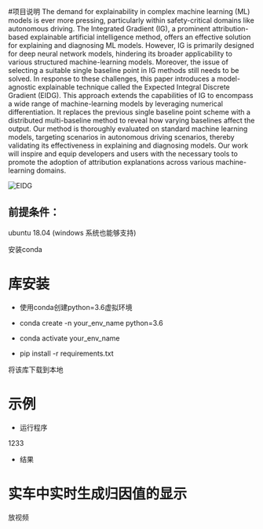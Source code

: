 #项目说明
The demand for explainability in complex machine learning (ML) models is ever more pressing, particularly within safety-critical domains like autonomous driving.
The Integrated Gradient (IG), a prominent attribution-based explainable artificial intelligence method, offers an effective solution for explaining and diagnosing ML models.
However, IG is primarily designed for  deep neural network models, hindering its broader applicability to various structured machine-learning models. Moreover, the issue of selecting a suitable single baseline point in IG methods still needs to be solved.
In response to these challenges, this paper introduces a model-agnostic explainable technique called the Expected Integral Discrete Gradient (EIDG). This approach extends the capabilities of IG to encompass a wide range of machine-learning models by leveraging numerical differentiation. It replaces the previous single baseline point scheme with a distributed multi-baseline method to reveal how varying
baselines affect the output. Our method is thoroughly evaluated on standard machine learning models, targeting scenarios in autonomous driving scenarios, thereby validating its effectiveness in explaining and diagnosing models. Our work will inspire and equip developers and users with the necessary tools to promote the adoption of attribution explanations across various machine-learning domains.

![EIDG](https://github.com/limeng-1234/EIDG/assets/76480875/770062c3-cb93-4984-a4c7-f72f3fd17fe5)

## 前提条件：
ubuntu 18.04 (windows 系统也能够支持)

安装conda

# 库安装

* 使用conda创建python=3.6虚拟环境  

* conda create -n your_env_name python=3.6

* conda activate your_env_name

* pip install -r requirements.txt

将该库下载到本地

# 示例
*  运行程序

1233

*  结果



# 实车中实时生成归因值的显示
放视频
